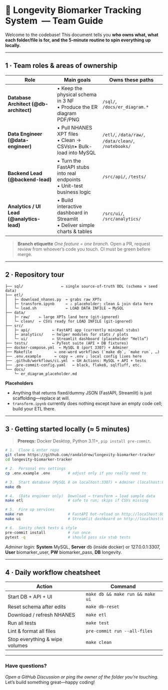 
# 🧬 Longevity Biomarker Tracking System  — Team Guide

Welcome to the codebase!  This document tells you **who owns what, what each folder/file is for, and the 5-minute routine to spin everything up locally.**

---

## 1 · Team roles & areas of ownership

| Role                                      | Main goals                                                                     | Owns these paths                                     |
| ----------------------------------------- | ------------------------------------------------------------------------------ | ---------------------------------------------------- |
| **Database Architect (@db-architect)**    | • Keep the physical schema in 3 NF<br>• Produce the ER diagram PDF/PNG         | `/sql/`,  `/docs/er_diagram.*`                       |
| **Data Engineer (@data-engineer)**        | • Pull NHANES XPT files<br>• Clean → CSVs\n• Bulk-load into MySQL              | `/etl/`, `/data/raw/`, `/data/clean/`, `/notebooks/` |
| **Backend Lead (@backend-lead)**          | • Turn the FastAPI stubs into real endpoints<br>• Unit-test business logic     | `/src/api/`, `/tests/`                               |
| **Analytics / UI Lead (@analytics-lead)** | • Build interactive dashboard in Streamlit<br>• Deliver simple charts & tables | `/src/ui/`, `/src/analytics/`                        |

> **Branch etiquette**
> *One feature = one branch*.  Open a PR, request review from whoever’s code you touch.  CI must be green before merge.

---

## 2 · Repository tour

```
├── sql/                 ← single source-of-truth DDL (schema + seed data)
├── etl/
│   ├─ download_nhanes.py  ← grabs raw XPTs
│   ├─ transform.ipynb     ← ⚠️ placeholder; clean & join data here
│   └─ load.sh             ← LOAD DATA INFILE → MySQL
├── data/
│   ├─ raw/    ← large XPTs land here (git-ignored)
│   └─ clean/  ← CSVs ready for LOAD INFILE (git-ignored)
├── src/
│   ├─ api/          ← FastAPI app (currently minimal stubs)
│   ├─ analytics/    ← helper modules for stats / plots
│   └─ ui/           ← Streamlit dashboard (placeholder “Hello”)
├── tests/           ← PyTest suite (API + DB fixtures)
├── docker-compose.yml  ← MySQL 8 (port 3307) + Adminer
├── Makefile          ← one-word workflows (`make db`, `make run`, …)
├── .env.example      ← copy → .env ; local config lives here
├── .github/workflows/ci.yml  ← GH Actions: MySQL + API + tests
├── .pre-commit-config.yaml   ← black, flake8, sqlfluff, etc.
└── docs/
    └─ er_diagram_placeholder.md
```

**Placeholders**

* Anything that returns fixed/dummy JSON (FastAPI, Streamlit) is just scaffolding—replace at will.
* `transform.ipynb` currently does nothing except have an empty code cell; build your ETL there.

---

## 3 · Getting started locally (≈ 5 minutes)

> **Prereqs:** Docker Desktop, Python 3.11+, `pip install pre-commit`.

```bash
# 1.  Clone & enter repo
git clone https://github.com/randaldrew/longevity-biomarker-tracker
cd longevity-biomarker-tracker

# 2.  Personal env settings
cp .env.example .env        # adjust only if you really need to

# 3.  Start database (MySQL 8 on localhost:3307) + Adminer (localhost:8080)
make db

# 4.  (Data engineer only)  Download → transform → load sample data
make etl                    # safe to run; skips if CSVs missing

# 5.  Fire up services
make run                    # FastAPI hot-reload on http://localhost:8000
make ui                     # Streamlit dashboard on http://localhost:8501

# 6.  Sanity check tests & style
pre-commit install          # run once
pytest -q                   # should pass six stub tests
```

*Adminer login:*
**System** MySQL, **Server** db (inside docker) or 127.0.0.1:3307, **User** biomarker\_user, **PW** biomarker\_pass, **DB** longevity.

---

## 4 · Daily workflow cheatsheet

| Action                         | Command                          |
| ------------------------------ | -------------------------------- |
| Start DB + API + UI            | `make db && make run && make ui` |
| Reset schema after edits       | `make db-reset`                  |
| Download / refresh NHANES      | `make etl`                       |
| Run all tests                  | `make test`                      |
| Lint & format all files        | `pre-commit run --all-files`     |
| Stop everything & wipe volumes | `make clean`                     |

---

### Have questions?

*Open a GitHub Discussion or ping the owner of the folder you’re touching.*  Let’s build something great—happy coding!
